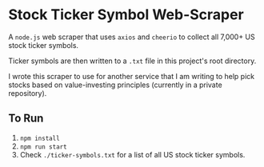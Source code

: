# Stock Ticker Symbol Web-Scraper

A `node.js` web scraper that uses `axios` and `cheerio` to collect all 7,000+ US stock ticker symbols.

Ticker symbols are then written to a `.txt` file in this project's root directory.

I wrote this scraper to use for another service that I am writing to help pick stocks based on value-investing principles (currently in a private repository).

## To Run

1. `npm install`
2. `npm run start`
3. Check `./ticker-symbols.txt` for a list of all US stock ticker symbols.
